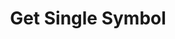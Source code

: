 ---
title: Get Single Symbol
position_number: 1.1
type: get
parameters:
  - name: 
    content: 
content_markdown: |-
  Get market data for a specific currency pair.
left_code_blocks:   
  - code_block: |-
      GET /v1.0/markets/symbols/{symbol}
    title: HTTP REQUEST
    language: java
right_code_blocks:
  - code_block: |2-
      {
        "data": {
           symbol:"ETH-USDT",                
           display_name:"ETH/USDT",          
           coin_symbol:"ETH",                
           base_symbol:"USDT",              
           enable:1,                        
           fee:0.01,                        
           sort:1,                           
           coin_scale:1,                     
           base_coin_scale:1,               
           min_sell_price:0.1,               
           max_buy_price:0.2,                
           enable_market_sell:1,           
           enable_market_buy:1,           
           max_trading_time:1605787212,     
           max_trading_order:10001,          
           robot_type:0,                     
           flag:0,
           min_turnover:0,                   
           zone:1,                          
           min_volume:100.0,                 
           max_volume:100.0,                 
           publish_type:1,                   
           start_time:"2000-01-01 01:00:00", 
           end_time:"2000-01-01 01:00:00",  
           clear_time:"2000-01-01 01:00:00",
           publish_price:0.01,              
           publish_amount:0.01,              
           visible:1,                       
           exchangeable:1                   
          },
         "code": 200, 
        "message": "success"
      }
    title: Response
    language: json
  - code_block: |2-
      {
        "data": null,
        "code": "400",
        "message": "error message here"
      }
    title: Error
    language: json
---